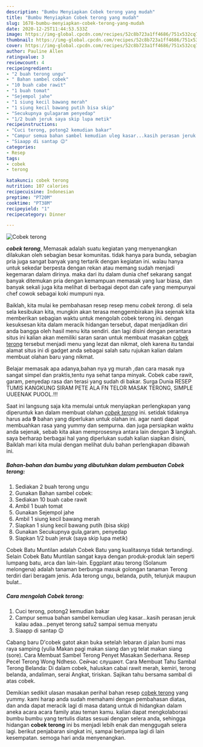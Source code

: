 ```yaml
---
description: "Bumbu Menyiapkan Cobek terong yang mudah"
title: "Bumbu Menyiapkan Cobek terong yang mudah"
slug: 1678-bumbu-menyiapkan-cobek-terong-yang-mudah
date: 2020-12-25T11:44:53.533Z
image: https://img-global.cpcdn.com/recipes/52c8b723a1ff4686/751x532cq70/cobek-terong-foto-resep-utama.jpg
thumbnail: https://img-global.cpcdn.com/recipes/52c8b723a1ff4686/751x532cq70/cobek-terong-foto-resep-utama.jpg
cover: https://img-global.cpcdn.com/recipes/52c8b723a1ff4686/751x532cq70/cobek-terong-foto-resep-utama.jpg
author: Pauline Allen
ratingvalue: 3
reviewcount: 4
recipeingredient:
- "2 buah terong ungu"
- " Bahan sambel cobek"
- "10 buah cabe rawit"
- "1 buah tomat"
- "Sejempol jahe"
- "1 siung kecil bawang merah"
- "1 siung kecil bawang putih bisa skip"
- "Secukupnya gulagaram penyedap"
- "1/2 buah jeruk saya skip lupa metik"
recipeinstructions:
- "Cuci terong, potong2 kemudian bakar"
- "Campur semua bahan sambel kemudian uleg kasar...kasih perasan jeruk kalau adaa...penyet terong satu2 sampai semua menyatu"
- "Siaapp di santap 😉"
categories:
- Resep
tags:
- cobek
- terong

katakunci: cobek terong 
nutrition: 107 calories
recipecuisine: Indonesian
preptime: "PT20M"
cooktime: "PT38M"
recipeyield: "1"
recipecategory: Dinner

---
```



![Cobek terong](https://img-global.cpcdn.com/recipes/52c8b723a1ff4686/751x532cq70/cobek-terong-foto-resep-utama.jpg)

<b><i>cobek terong</i></b>, Memasak adalah suatu kegiatan yang menyenangkan dilakukan oleh sebagian besar komunitas. tidak hanya para bunda, sebagian pria juga sangat banyak yang tertarik dengan kegiatan ini. walau hanya untuk sekedar berpesta dengan rekan atau memang sudah menjadi kegemaran dalam dirinya. maka dari itu dalam dunia chef sekarang sangat banyak ditemukan pria dengan kemampuan memasak yang luar biasa, dan banyak sekali juga kita melihat di berbagai depot dan cafe yang mempunyai chef cowok sebagai koki mumpuni nya.

Baiklah, kita mulai ke pembahasan resep resep menu <i>cobek terong</i>. di sela sela kesibukan kita, mungkin akan terasa menggembirakan jika sejenak kita memberikan sebagian waktu untuk mengolah cobek terong ini. dengan kesuksesan kita dalam meracik hidangan tersebut, dapat menjadikan diri anda bangga oleh hasil menu kita sendiri. dan lagi disini dengan perantara situs ini kalian akan memiliki saran saran untuk membuat masakan <u>cobek terong</u> tersebut menjadi menu yang lezat dan nikmat, oleh karena itu tandai alamat situs ini di gadget anda sebagai salah satu rujukan kalian dalam membuat olahan baru yang nikmat.

Belajar memasak apa adanya,bahan nya yg murah ,dan cara masak nya sangat simpel dan praktis,tentu nya sehat tanpa minyak. Cobek cabe rawit, garam, penyedap rasa dan terasi yang sudah di bakar. Surga Dunia RESEP TUMIS KANGKUNG SIRAM PETE ALA FN TELOR MASAK TERONG, SIMPLE UUEENAK PUOOL.!!!


Saat ini langsung saja kita memulai untuk menyiapkan perlengkapan yang diperuntuk kan dalam membuat olahan <u><i>cobek terong</i></u> ini. setidak tidaknya harus ada <b>9</b> bahan yang diperlukan untuk olahan ini. agar nanti dapat membuahkan rasa yang yummy dan sempurna. dan juga persiapkan waktu anda sejenak, sebab kita akan memprosesnya antara lain dengan <b>3</b> langkah. saya berharap berbagai hal yang diperlukan sudah kalian siapkan disini, Baiklah mari kita mulai dengan melihat dulu bahan perlengkapan dibawah ini.

<!--inarticleads1-->

##### Bahan-bahan dan bumbu yang dibutuhkan dalam pembuatan Cobek terong:

1. Sediakan 2 buah terong ungu
1. Gunakan  Bahan sambel cobek:
1. Sediakan 10 buah cabe rawit
1. Ambil 1 buah tomat
1. Gunakan Sejempol jahe
1. Ambil 1 siung kecil bawang merah
1. Siapkan 1 siung kecil bawang putih (bisa skip)
1. Gunakan Secukupnya gula,garam, penyedap
1. Siapkan 1/2 buah jeruk (saya skip lupa metik)


Cobek Batu Muntilan adalah Cobek Batu yang kualitasnya tidak tertandingi. Selain Cobek Batu Muntilan sangat kaya dengan produk-produk lain seperti lumpang batu, arca dan lain-lain. Eggplant atau terong (Solanum melongena) adalah tanaman berbunga masuk golongan tanaman Terong terdiri dari beragam jenis. Ada terong ungu, belanda, putih, telunjuk maupun bulat.. 

<!--inarticleads2-->

##### Cara mengolah Cobek terong:

1. Cuci terong, potong2 kemudian bakar
1. Campur semua bahan sambel kemudian uleg kasar...kasih perasan jeruk kalau adaa...penyet terong satu2 sampai semua menyatu
1. Siaapp di santap 😉


Cabang baru D&#39;cobek gatot akan buka setelah lebaran d jalan bumi mas raya samping (yulia Makan pagi makan siang dan yg telat makan siang (sore). Cara Membuat Sambel Terong Penyet Masakan Sederhana. Resep Pecel Terong Wong Ndheso. Сейчас слушают. Cara Membuat Tahu Sambal Terong Belanda: Di dalam cobek, haluskan cabai rawit merah, kemiri, terong belanda, andaliman, serai Angkat, tiriskan. Sajikan tahu bersama sambal di atas cobek. 

Demikian sedikit ulasan masakan perihal bahan resep <u>cobek terong</u> yang yummy. kami harap anda sudah memahami dengan pembahasan diatas, dan anda dapat meracik lagi di masa datang untuk di hidangkan dalam aneka acara acara family atau teman kamu. kalian dapat mengkolaborasi bumbu bumbu yang tertulis diatas sesuai dengan selera anda, sehingga hidangan <b>cobek terong</b> ini bs menjadi lebih enak dan menggugah selera lagi. berikut penjabaran singkat ini, sampai berjumpa lagi di lain kesempatan. semoga hari anda menyenangkan.

